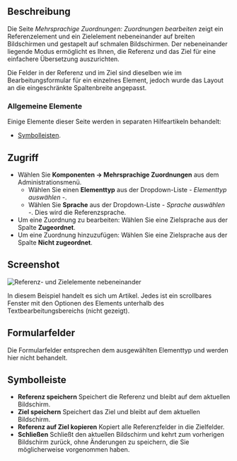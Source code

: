 <!-- Filename: Help4.x:Multilingual_Associations:_Edit / Display title: Sprachverknüpfungen: Bearbeiten -->

## Beschreibung

Die Seite *Mehrsprachige Zuordnungen: Zuordnungen bearbeiten* zeigt ein Referenzelement und ein Zielelement nebeneinander auf breiten Bildschirmen und gestapelt auf schmalen Bildschirmen. Der nebeneinander liegende Modus ermöglicht es Ihnen, die Referenz und das Ziel für eine einfachere Übersetzung auszurichten.

Die Felder in der Referenz und im Ziel sind dieselben wie im Bearbeitungsformular für ein einzelnes Element, jedoch wurde das Layout an die eingeschränkte Spaltenbreite angepasst.

### Allgemeine Elemente

Einige Elemente dieser Seite werden in separaten Hilfeartikeln behandelt:

* [Symbolleisten](jdocmanual?article=help/common-elements/toolbars).

## Zugriff

* Wählen Sie **Komponenten → Mehrsprachige Zuordnungen** aus dem Administrationsmenü.
  * Wählen Sie einen **Elementtyp** aus der Dropdown-Liste *- Elementtyp auswählen -*.
  * Wählen Sie **Sprache** aus der Dropdown-Liste *- Sprache auswählen -*. Dies wird die Referenzsprache.
* Um eine Zuordnung zu bearbeiten: Wählen Sie eine Zielsprache aus der Spalte **Zugeordnet**.
* Um eine Zuordnung hinzuzufügen: Wählen Sie eine Zielsprache aus der Spalte **Nicht zugeordnet**.

## Screenshot

![Referenz- und Zielelemente nebeneinander](../../../de/images/multilingual-associations/multilingual-associations-edit.png)

In diesem Beispiel handelt es sich um Artikel. Jedes ist ein scrollbares Fenster mit den Optionen des Elements unterhalb des Textbearbeitungsbereichs (nicht gezeigt).

## Formularfelder

Die Formularfelder entsprechen dem ausgewählten Elementtyp und werden hier nicht behandelt.

## Symbolleiste

- **Referenz speichern** Speichert die Referenz und bleibt auf dem aktuellen Bildschirm.
- **Ziel speichern** Speichert das Ziel und bleibt auf dem aktuellen Bildschirm.
- **Referenz auf Ziel kopieren** Kopiert alle Referenzfelder in die Zielfelder.
- **Schließen** Schließt den aktuellen Bildschirm und kehrt zum vorherigen Bildschirm zurück, ohne Änderungen zu speichern, die Sie möglicherweise vorgenommen haben.
